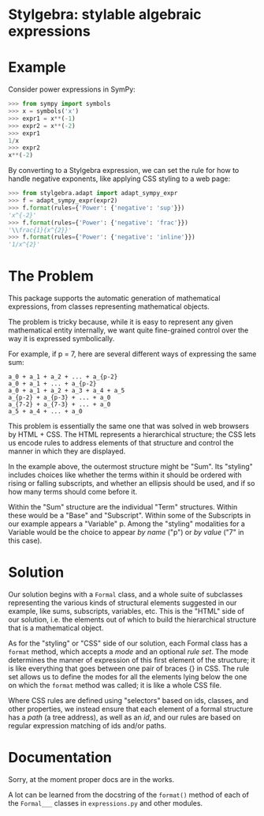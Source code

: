 # Stylgebra: stylable algebraic expressions


Example
=======

Consider power expressions in SymPy:
```python
>>> from sympy import symbols
>>> x = symbols('x')
>>> expr1 = x**(-1)
>>> expr2 = x**(-2)
>>> expr1
1/x
>>> expr2
x**(-2)
```
By converting to a Stylgebra expression, we can set the rule for how to handle
negative exponents, like applying CSS styling to a web page:
```python
>>> from stylgebra.adapt import adapt_sympy_expr
>>> f = adapt_sympy_expr(expr2)
>>> f.format(rules={'Power': {'negative': 'sup'}})
'x^{-2}'
>>> f.format(rules={'Power': {'negative': 'frac'}})
'\\frac{1}{x^{2}}'
>>> f.format(rules={'Power': {'negative': 'inline'}})
'1/x^{2}'
```



The Problem
===========

This package supports the automatic generation of mathematical expressions, from
classes representing mathematical objects.

The problem is tricky because, while it is easy to represent any given mathematical
entity internally, we want quite fine-grained control over the way it is expressed
symbolically.

For example, if p = 7, here are several different ways of expressing the same sum:

    a_0 + a_1 + a_2 + ... + a_{p-2}
    a_0 + a_1 + ... + a_{p-2}
    a_0 + a_1 + a_2 + a_3 + a_4 + a_5
    a_{p-2} + a_{p-3} + ... + a_0
    a_{7-2} + a_{7-3} + ... + a_0
    a_5 + a_4 + ... + a_0

This problem is
essentially the same one that was solved in web browsers by HTML + CSS. The
HTML represents a hierarchical structure; the CSS lets us encode rules to
address elements of that structure and control the manner in which they are
displayed.

In the example above, the outermost structure might be "Sum". Its "styling"
includes choices like whether the terms within it should be ordered with
rising or falling subscripts, and whether an ellipsis should be used, and if
so how many terms should come before it.

Within the "Sum" structure are the individual "Term" structures. Within these
would be a "Base" and "Subscript". Within some of the Subscripts in our example
appears a "Variable" p. Among the "styling" modalities for a Variable would be
the choice to appear _by name_ ("p") or _by value_ ("7" in this case).

Solution
========

Our solution begins with a `Formal` class, and a whole suite of subclasses
representing the various kinds of structural elements suggested in our example,
like sums, subscripts, variables, etc. This is the "HTML" side of our solution,
i.e. the elements out of which to build the hierarchical structure that is a
mathematical object.

As for the "styling" or "CSS" side of our solution, each Formal class has a
`format` method, which accepts a _mode_ and an optional _rule set_. The mode
determines the manner of expression of this first element of the structure; it
is like everything that goes between one pair of braces {} in CSS. The rule set
allows us to define the modes for all the elements lying below the one on which
the `format` method was called; it is like a whole CSS file.

Where CSS rules are defined using "selectors" based on ids, classes, and other
properties, we instead ensure that each element of a formal structure has a
_path_ (a tree address), as well as an _id_, and our rules are based on
regular expression matching of ids and/or paths.

Documentation
=============

Sorry, at the moment proper docs are in the works.

A lot can be learned from the docstring of the `format()` method of
each of the `Formal___` classes in `expressions.py` and other modules.
